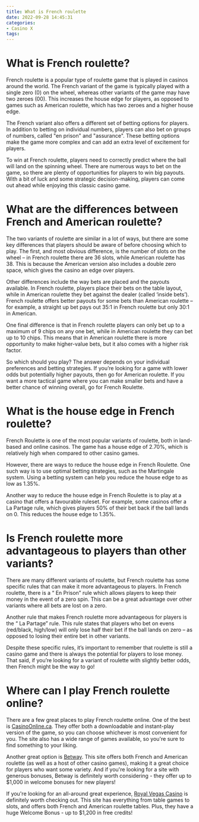 ```yaml
---
title: What is French roulette
date: 2022-09-28 14:45:31
categories:
- Casino X
tags:
---
```



#  What is French roulette?

French roulette is a popular type of roulette game that is played in casinos around the world. The French variant of the game is typically played with a single zero (0) on the wheel, whereas other variants of the game may have two zeroes (00). This increases the house edge for players, as opposed to games such as American roulette, which has two zeroes and a higher house edge.

The French variant also offers a different set of betting options for players. In addition to betting on individual numbers, players can also bet on groups of numbers, called "en prison" and "assurance". These betting options make the game more complex and can add an extra level of excitement for players.

To win at French roulette, players need to correctly predict where the ball will land on the spinning wheel. There are numerous ways to bet on the game, so there are plenty of opportunities for players to win big payouts. With a bit of luck and some strategic decision-making, players can come out ahead while enjoying this classic casino game.

#  What are the differences between French and American roulette?

The two variants of roulette are similar in a lot of ways, but there are some key differences that players should be aware of before choosing which to play. The first, and most obvious difference, is the number of slots on the wheel – in French roulette there are 36 slots, while American roulette has 38. This is because the American version also includes a double zero space, which gives the casino an edge over players.

Other differences include the way bets are placed and the payouts available. In French roulette, players place their bets on the table layout, while in American roulette they bet against the dealer (called ‘inside bets’). French roulette offers better payouts for some bets than American roulette – for example, a straight up bet pays out 35:1 in French roulette but only 30:1 in American.

One final difference is that in French roulette players can only bet up to a maximum of 9 chips on any one bet, while in American roulette they can bet up to 10 chips. This means that in American roulette there is more opportunity to make higher-value bets, but it also comes with a higher risk factor.

So which should you play? The answer depends on your individual preferences and betting strategies. If you’re looking for a game with lower odds but potentially higher payouts, then go for American roulette. If you want a more tactical game where you can make smaller bets and have a better chance of winning overall, go for French Roulette.

#  What is the house edge in French roulette?

French Roulette is one of the most popular variants of roulette, both in land-based and online casinos. The game has a house edge of 2.70%, which is relatively high when compared to other casino games.

However, there are ways to reduce the house edge in French Roulette. One such way is to use optimal betting strategies, such as the Martingale system. Using a betting system can help you reduce the house edge to as low as 1.35%.

Another way to reduce the house edge in French Roulette is to play at a casino that offers a favourable ruleset. For example, some casinos offer a La Partage rule, which gives players 50% of their bet back if the ball lands on 0. This reduces the house edge to 1.35%.

#  Is French roulette more advantageous to players than other variants?

There are many different variants of roulette, but French roulette has some specific rules that can make it more advantageous to players. In French roulette, there is a “ En Prison” rule which allows players to keep their money in the event of a zero spin. This can be a great advantage over other variants where all bets are lost on a zero.

Another rule that makes French roulette more advantageous for players is the “ La Partage” rule. This rule states that players who bet on evens (red/black, high/low) will only lose half their bet if the ball lands on zero – as opposed to losing their entire bet in other variants.

Despite these specific rules, it’s important to remember that roulette is still a casino game and there is always the potential for players to lose money. That said, if you’re looking for a variant of roulette with slightly better odds, then French might be the way to go!

#  Where can I play French roulette online?

There are a few great places to play French roulette online. One of the best is <a href="https://www.casinoonline.ca/">CasinoOnline.ca</a>. They offer both a downloadable and instant-play version of the game, so you can choose whichever is most convenient for you. The site also has a wide range of games available, so you're sure to find something to your liking.

Another great option is <a href="https://www.betway.com/ca">Betway</a>. This site offers both French and American roulette (as well as a host of other casino games), making it a great choice for players who want some variety. And if you're looking for a site with generous bonuses, Betway is definitely worth considering - they offer up to $1,000 in welcome bonuses for new players!

If you're looking for an all-around great experience, <a href="https://www.royalvegascasino.com">Royal Vegas Casino</a> is definitely worth checking out. This site has everything from table games to slots, and offers both French and American roulette tables. Plus, they have a huge Welcome Bonus - up to $1,200 in free credits!